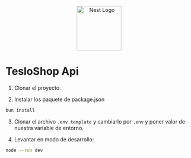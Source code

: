 <p align="center">
  <a href="http://nestjs.com/" target="blank"><img src="https://nestjs.com/img/logo-small.svg" width="120" alt="Nest Logo" /></a>
</p>

# TesloShop Api

1. Clonar el proyecto.

2. Instalar los paquete de package.json

```bash
bun install
```

3. Clonar el archivo `.env.template` y cambiarlo por `.env` y poner valor de nuestra variable de entorno.

4. Levantar en modo de desarrollo:

```bash
node --run dev
````
